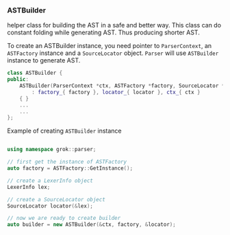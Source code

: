 ### ASTBuilder
helper class for building the AST in a safe and better way. This class can do constant folding while generating AST. Thus producing shorter AST.

To create an ASTBuilder instance, you need pointer to `ParserContext`, an `ASTFactory`
instance and a `SourceLocator` object. `Parser` will use `ASTBuilder` instance to
generate AST.

```C++
class ASTBuilder {
public:
    ASTBuilder(ParserContext *ctx, ASTFactory *factory, SourceLocator *locator)
        : factory_{ factory }, locator_{ locator }, ctx_{ ctx }
    { }
    ...
    ...
};

```
Example of creating `ASTBuilder` instance

```C++

using namespace grok::parser;

// first get the instance of ASTFactory
auto factory = ASTFactory::GetInstance();

// create a LexerInfo object
LexerInfo lex;

// create a SourceLocator object
SourceLocator locator(&lex);

// now we are ready to create builder
auto builder = new ASTBuilder(&ctx, factory, &locator);

```
